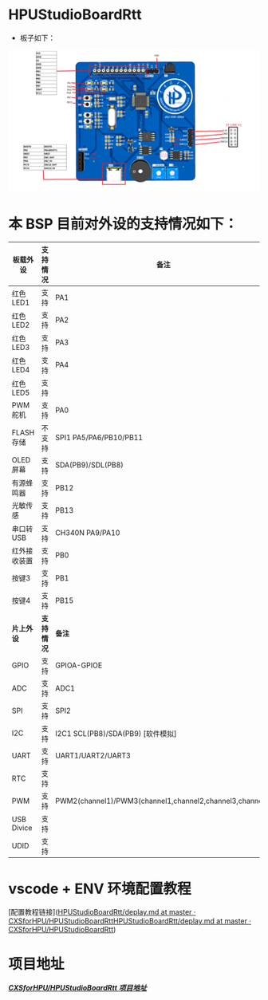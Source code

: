 # HPUStudioBoardRtt

 

* 板子如下：

![](./pictures/stm32f103.png)

# 本 BSP 目前对外设的支持情况如下：



| **板载外设** | **支持情况** | **备注**                                                 |
| ------------ | ------------ | -------------------------------------------------------- |
| 红色LED1     | 支持         | PA1                                                      |
| 红色LED2     | 支持         | PA2                                                      |
| 红色LED3     | 支持         | PA3                                                      |
| 红色LED4     | 支持         | PA4                                                      |
| 红色LED5     | 支持         |                                                          |
| PWM舵机      | 支持         | PA0                                                      |
| FLASH存储    | 不支持       | SPI1 PA5/PA6/PB10/PB11                                   |
| OLED屏幕     | 支持         | SDA(PB9)/SDL(PB8)                                        |
| 有源蜂鸣器   | 支持         | PB12                                                     |
| 光敏传感     | 支持         | PB13                                                     |
| 串口转USB    | 支持         | CH340N PA9/PA10                                          |
| 红外接收装置 | 支持         | PB0                                                      |
| 按键3        | 支持         | PB1                                                      |
| 按键4        | 支持         | PB15                                                     |
| **片上外设** | **支持情况** | **备注**                                                 |
| GPIO         | 支持         | GPIOA-GPIOE                                              |
| ADC          | 支持         | ADC1                                                     |
| SPI          | 支持         | SPI2                                                     |
| I2C          | 支持         | I2C1 SCL(PB8)/SDA(PB9) [软件模拟]                        |
| UART         | 支持         | UART1/UART2/UART3                                        |
| RTC          | 支持         |                                                          |
| PWM          | 支持         | PWM2(channel1)/PWM3(channel1,channel2,channel3,channel4) |
| USB Divice   | 支持         |                                                          |
| UDID         | 支持         |                                                          |



# vscode  + ENV 环境配置教程



[配置教程链接]([HPUStudioBoardRtt/deplay.md at master · CXSforHPU/HPUStudioBoardRtt](https://github.com/CXSforHPU/HPUStudioBoardRtt/blob/master/deplay.md)[HPUStudioBoardRtt/deplay.md at master · CXSforHPU/HPUStudioBoardRtt](https://github.com/CXSforHPU/HPUStudioBoardRtt/blob/master/deplay.md))



# 项目地址



***[CXSforHPU/HPUStudioBoardRtt 项目地址](https://github.com/CXSforHPU/HPUStudioBoardRtt)***

